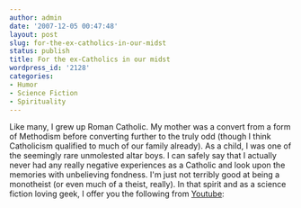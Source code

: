 ```yaml
---
author: admin
date: '2007-12-05 00:47:48'
layout: post
slug: for-the-ex-catholics-in-our-midst
status: publish
title: For the ex-Catholics in our midst
wordpress_id: '2128'
categories:
- Humor
- Science Fiction
- Spirituality
---
```


Like many, I grew up Roman Catholic. My mother was a convert from a form
of Methodism before converting further to the truly odd (though I think
Catholicism qualified to much of our family already). As a child, I was
one of the seemingly rare unmolested altar boys. I can safely say that I
actually never had any really negative experiences as a Catholic and
look upon the memories with unbelieving fondness. I'm just not terribly
good at being a monotheist (or even much of a theist, really). In that
spirit and as a science fiction loving geek, I offer you the following
from [Youtube](http://www.youtube.com/watch?v=cQ9sJVJMiYM):

